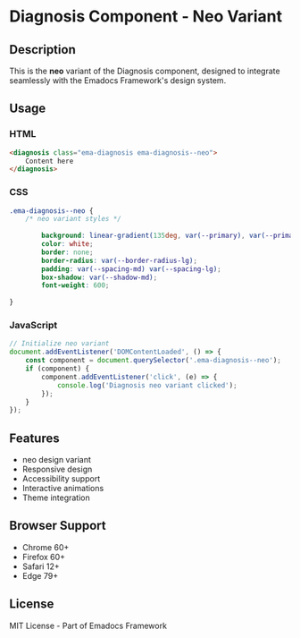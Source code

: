 # Diagnosis Component - Neo Variant

## Description
This is the **neo** variant of the Diagnosis component, designed to integrate seamlessly with the Emadocs Framework's design system.

## Usage

### HTML
```html
<diagnosis class="ema-diagnosis ema-diagnosis--neo">
    Content here
</diagnosis>
```

### CSS
```css
.ema-diagnosis--neo {
    /* neo variant styles */
    
        background: linear-gradient(135deg, var(--primary), var(--primary-dark));
        color: white;
        border: none;
        border-radius: var(--border-radius-lg);
        padding: var(--spacing-md) var(--spacing-lg);
        box-shadow: var(--shadow-md);
        font-weight: 600;
    
}
```

### JavaScript
```javascript
// Initialize neo variant
document.addEventListener('DOMContentLoaded', () => {
    const component = document.querySelector('.ema-diagnosis--neo');
    if (component) {
        component.addEventListener('click', (e) => {
            console.log('Diagnosis neo variant clicked');
        });
    }
});
```

## Features
- neo design variant
- Responsive design
- Accessibility support
- Interactive animations
- Theme integration

## Browser Support
- Chrome 60+
- Firefox 60+
- Safari 12+
- Edge 79+

## License
MIT License - Part of Emadocs Framework
